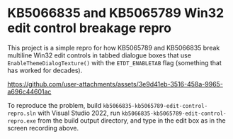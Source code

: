 ﻿# KB5066835 and KB5065789 Win32 edit control breakage repro

This project is a simple repro for how KB5065789 and KB5066835 break multiline Win32 
edit controls in tabbed dialogue boxes that use `EnableThemeDialogTexture()` with the
`ETDT_ENABLETAB` flag (something that has worked for decades).

https://github.com/user-attachments/assets/3e9d41eb-3516-458a-9965-a696c44601ac

To reproduce the problem, build `kb5066835-kb5065789-edit-control-repro.sln` with
Visual Studio 2022, run `kb5066835-kb5065789-edit-control-repro.exe` from the build
output directory, and type in the edit box as in the screen recording above.
